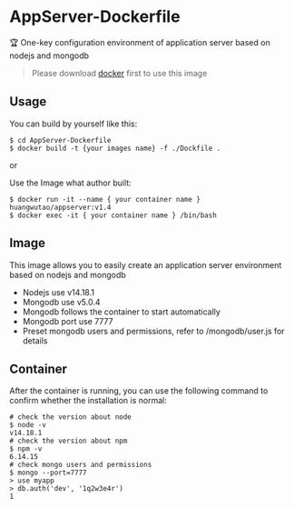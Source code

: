 # AppServer-Dockerfile
🏆   One-key configuration environment of application server based on nodejs and mongodb

> Please download [docker](https://www.docker.com/) first to use this image

## Usage

You can build by yourself like this:
```shell
$ cd AppServer-Dockerfile
$ docker build -t {your images name} -f ./Dockfile .
```
or

Use the Image what author built:

```shell
$ docker run -it --name { your container name } huangwutao/appserver:v1.4
$ docker exec -it { your container name } /bin/bash
```

## Image

This image allows you to easily create an application server environment based on nodejs and mongodb

* Nodejs use v14.18.1
* Mongodb use v5.0.4
* Mongodb follows the container to start automatically
* Mongodb port use 7777
* Preset mongodb users and permissions, refer to /mongodb/user.js for details

## Container

After the container is running, you can use the following command to confirm whether the installation is normal:

```shell
# check the version about node
$ node -v
v14.18.1
# check the version about npm
$ npm -v
6.14.15
# check mongo users and permissions
$ mongo --port=7777
> use myapp
> db.auth('dev', '1q2w3e4r')
1
```